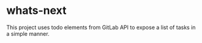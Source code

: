 # whats-next

This project uses todo elements from GitLab API to expose a list of tasks in a simple manner.
